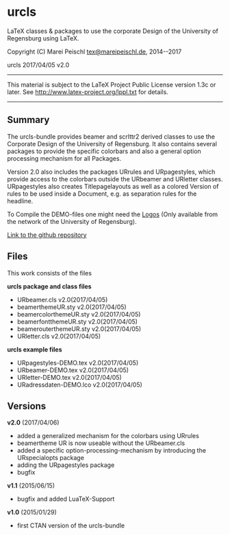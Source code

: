 # urcls
LaTeX classes & packages to use the corporate Design of the University of Regensburg using LaTeX.

 Copyright (C) Marei Peischl <tex@mareipeischl.de>, 2014--2017

 urcls 2017/04/05 v2.0

***************************************************************************

 This material is subject to the LaTeX Project Public License version 1.3c
 or later. See http://www.latex-project.org/lppl.txt for details.

***************************************************************************

Summary
-------
The urcls-bundle provides beamer and scrlttr2 derived classes to use the Corporate Design of the University of Regensburg.
It also contains several packages to provide the specific colorbars and also a general option processing mechanism for all Packages.

Version 2.0 also includes the packages URrules and URpagestyles, which provide access to the colorbars outside the URbeamer and URletter classes. URpagestyles also creates Titlepagelayouts as well as a colored Version of rules to be used inside a Document, e.g. as separation rules for the headline.

To Compile the DEMO-files one might need the [Logos](http://www.physik.uni-regensburg.de/studium/edverg/latex/files/local/urlogo.zip) (Only available from the network of the University of Regensburg).

[Link to the github repository](https://github.com/Blubu/urcls)

Files
-----
This work consists of the files 

**urcls package and class files**
+ URbeamer.cls v2.0(2017/04/05)
+ beamerthemeUR.sty v2.0(2017/04/05)
+ beamercolorthemeUR.sty v2.0(2017/04/05)
+ beamerfontthemeUR.sty v2.0(2017/04/05)
+ beamerouterthemeUR.sty v2.0(2017/04/05)
+ URletter.cls v2.0(2017/04/05)


**urcls example files**
+ URpagestyles-DEMO.tex v2.0(2017/04/05)
+ URbeamer-DEMO.tex v2.0(2017/04/05)
+ URletter-DEMO.tex v2.0(2017/04/05)
+ URadressdaten-DEMO.lco v2.0(2017/04/05)

Versions
--------
**v2.0** (2017/04/06)
+ added a generalized mechanism for the colorbars using URrules
+ beamertheme UR is now useable without the URbeamer.cls
+ added a specific option-processing-mechanism by introducing the URspecialopts package
+ adding the URpagestyles package
+ bugfix

**v1.1** (2015/06/15)
+ bugfix and added LuaTeX-Support

**v1.0** (2015/01/29)
+ first CTAN version of the urcls-bundle
